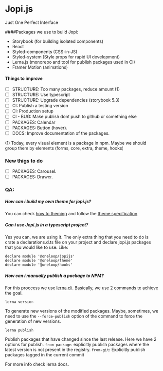# Jopi.js

Just One Perfect Interface

####Packages we use to build Jopi:

- Storybook (for building isolated components)
- React
- Styled-components (CSS-in-JS)
- Styled-system (Style props for rapid UI development)
- Lerna.js (monorepo and tool for publish packages used in CI)
- Framer Motion (animations)

#### Things to improve

- [ ] STRUCTURE: Too many packages, reduce amount (1)
- [ ] STRUCTURE: Use typescript
- [ ] STRUCTURE: Upgrade dependencies (storybook 5.3)
- [ ] CI: Publish a testing version
- [ ] CI: Production setup
- [ ] CI - BUG: Make publish dont push to github or something else
- [ ] PACKAGES: Calendar
- [ ] PACKAGES: Button (hover).
- [ ] DOCS: Improve documentation of the packages.

(1) Today, every visual element is a package in npm. Maybe we should group them by elements (forms, core, extra, theme, hooks)

### New thigs to do

- [ ] PACKAGES: Carousel.
- [ ] PACKAGES: Drawer.

### QA:

##### How can i build my own theme for jopi.js?

You can check [how to theming](https://styled-system.com/getting-started#theming) and follow the [theme specification](https://styled-system.com/theme-specification).

##### Can i use Jopi.js in a typescript project?

Yes you can, we are using it. The only extra thing that you need to do is crate a declarations.d.ts file on your project and declare jopi.js packages that you would like to use. Like:

```
declare module '@oneloop/jopijs'
declare module '@oneloop/theme'
declare module '@oneloop/hooks'
```

##### How can i manually publish a package to NPM?

For this proccess we use [lerna cli](https://github.com/lerna/lerna#readme).
Basically, we use 2 commands to achieve the goal.

```
lerna version
```

To generate new versions of the modified packages.
Maybe, sometimes, we need to use the `--force-publish` option of the command to force the generation of new versions.

```
lerna publish
```

Publish packages that have changed since the last release. Here we have 2 options for publish.
`from-package`: explicitly publish packages where the latest version is not present in the registry.
`from-git`: Explicitly publish packages tagged in the current commit

For more info check lerna docs.
